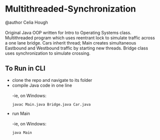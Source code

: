 # Multithreaded-Synchronization
@author Celia Hough<br>  
Original Java OOP written for Intro to Operating Systems class.
Multithreaded program which uses reentrant lock to simulate traffic across a one lane bridge.
Cars inherit thread; Main creates simultaneous Eastbound and Westbound traffic by starting new threads.
Bridge class uses synchronization to simulate crossing.<br>  
## To Run in CLI
- clone the repo and navigate to its folder
- compile Java code in one line<br>  
  -ie, on Windows:
  ```
  javac Main.java Bridge.java Car.java
  ```
- run Main<br>  
  -ie, on Windows:
  ```
  java Main
  ```
